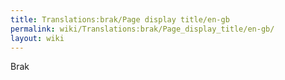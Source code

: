 ```yaml
---
title: Translations:brak/Page display title/en-gb
permalink: wiki/Translations:brak/Page_display_title/en-gb/
layout: wiki
---
```


Brak
